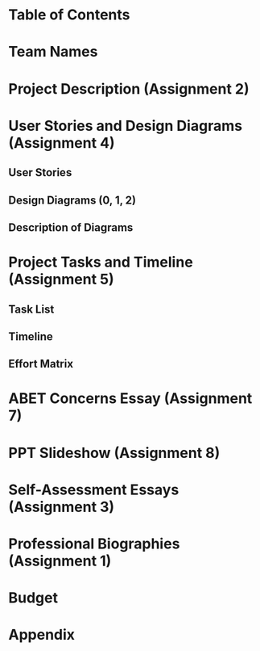 # Table of Contents
# Team Names
# Project Description (Assignment 2)
# User Stories and Design Diagrams (Assignment 4)
## User Stories
## Design Diagrams (0, 1, 2)
## Description of Diagrams
# Project Tasks and Timeline (Assignment 5)
## Task List
## Timeline
## Effort Matrix
# ABET Concerns Essay (Assignment 7)
# PPT Slideshow (Assignment 8)
# Self-Assessment Essays (Assignment 3)
# Professional Biographies (Assignment 1)
# Budget
# Appendix